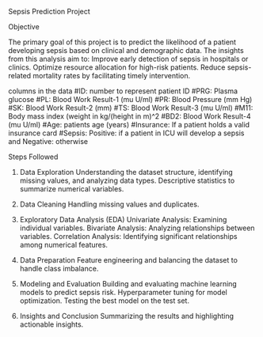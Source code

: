Sepsis Prediction Project

Objective

The primary goal of this project is to predict the likelihood of a patient developing sepsis based on clinical and demographic data. The insights from this analysis aim to:
Improve early detection of sepsis in hospitals or clinics.
Optimize resource allocation for high-risk patients.
Reduce sepsis-related mortality rates by facilitating timely intervention.

columns in the data
#ID: number to represent patient ID
#PRG: Plasma glucose
#PL: Blood Work Result-1 (mu U/ml)
#PR: Blood Pressure (mm Hg)
#SK: Blood Work Result-2 (mm)
#TS: Blood Work Result-3 (mu U/ml)
#M11: Body mass index (weight in kg/(height in m)^2
#BD2: Blood Work Result-4 (mu U/ml)
#Age: patients age (years)
#Insurance: If a patient holds a valid insurance card
#Sepsis: Positive: if a patient in ICU will develop a sepsis and Negative: otherwise

Steps Followed
1. Data Exploration
Understanding the dataset structure, identifying missing values, and analyzing data types.
Descriptive statistics to summarize numerical variables.

2. Data Cleaning
Handling missing values and duplicates.

3. Exploratory Data Analysis (EDA)
Univariate Analysis: Examining individual variables.
Bivariate Analysis: Analyzing relationships between variables.
Correlation Analysis: Identifying significant relationships among numerical features.

4. Data Preparation
Feature engineering and balancing the dataset to handle class imbalance.

5. Modeling and Evaluation
Building and evaluating machine learning models to predict sepsis risk.
Hyperparameter tuning for model optimization.
Testing the best model on the test set.

6. Insights and Conclusion
Summarizing the results and highlighting actionable insights.
